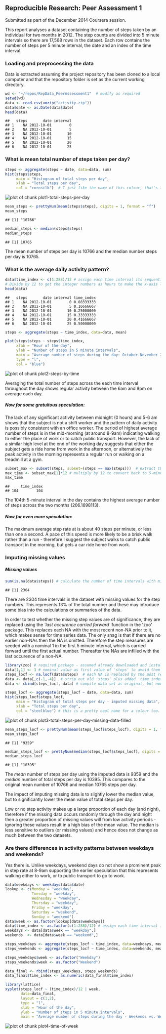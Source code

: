 ## Reproducible Research: Peer Assessment 1

Submitted as part of the December 2014 Coursera session.

This report analyses a dataset containing the number of steps taken by an individual for two months in 2012. The step counts are divided into 5 minute intervals so there are 17,568 rows in the dataset. Each row contains the number of steps per 5 minute interval, the date and an index of the time interval.


### Loading and preprocessing the data
Data is extracted assuming the project repository has been cloned to a local computer and that the repository folder is set as the current working directory.


```r
wd <- "~/repos/RepData_PeerAssessment1"  # modify as required
setwd(wd) 
data <- read.csv(unzip("activity.zip"))
data$date <- as.Date(data$date)
head(data)
```

```
##   steps       date interval
## 1    NA 2012-10-01        0
## 2    NA 2012-10-01        5
## 3    NA 2012-10-01       10
## 4    NA 2012-10-01       15
## 5    NA 2012-10-01       20
## 6    NA 2012-10-01       25
```


### What is mean total number of steps taken per day?

```r
steps <- aggregate(steps ~ date, data=data, sum)
hist(steps$steps, 
     main = "Histogram of total steps per day",
     xlab = "Total steps per day",
     col = "cornsilk")  # I just like the name of this colour, that's the only reason I put it in.
```

![plot of chunk plot1-total-steps-per-day](figure/plot1-total-steps-per-day-1.png) 

```r
mean_steps <- prettyNum(mean(steps$steps), digits = 1, format = "f")
mean_steps
```

```
## [1] "10766"
```

```r
median_steps <- median(steps$steps)
median_steps
```

```
## [1] 10765
```

The mean number of steps per day is 10766 and the median number steps per day is 10765.

### What is the average daily activity pattern?

```r
data$time_index <- c(1:288)/12 # assign each time interval its sequential number per day.
# Divide by 12 to get the integer numbers as hours to make the x-axis labels more meaningfull.
head(data)
```

```
##   steps       date interval time_index
## 1    NA 2012-10-01        0 0.08333333
## 2    NA 2012-10-01        5 0.16666667
## 3    NA 2012-10-01       10 0.25000000
## 4    NA 2012-10-01       15 0.33333333
## 5    NA 2012-10-01       20 0.41666667
## 6    NA 2012-10-01       25 0.50000000
```

```r
steps <- aggregate(steps ~ time_index, data=data, mean)

plot(steps$steps ~ steps$time_index,
     xlab = "Hour of the day",
     ylab = "Number of steps in 5 minute intervals",
     main = "Average number of steps during the day: October-November 2012", 
     type = "l",
     col = "blue")
```

![plot of chunk plot2-steps-by-time](figure/plot2-steps-by-time-1.png) 

Averaging the total number of steps across the each time interval throughout the day shows regular activity between the 6am and 8pm on average each day.

##### Now for some gratuitous speculation: 
The lack of any significant activity between midnight (0 hours) and 5-6 am shows that the subject is not a shift worker and the pattern of daily activity is possibly consistent with an office worker. The period of highest average number of steps is in the mid-morning (at around 8-9am) indicating walking to either the place of work or to catch public transport. However, the lack of a similar high level at the end of the working day suggests that either the subject gets a ride home from work in the afternoon, or alternatively the peak activity in the morning represents a regular run or walking on a treadmill at a gym.  


```r
subset_max <- subset(steps, subset=(steps == max(steps)))  # extract the row with the maximum number of steps
max_time <- subset_max[1]*12 # multiply by 12 to convert back to 5-minute intervals
max_time
```

```
##     time_index
## 104        104
```
The 104th 5-minute interval in the day contains the highest average number of steps across the two months (206.1698113).

##### Now for even more speculation:
The maximum average step rate at is about 40 steps per minute, or less than one a second. A pace of this speed is more likely to be a brisk walk rather than a run - therefore I suggest the subject walks to catch public transport in the morning, but gets a car ride home from work. 

### Imputing missing values

##### Missing values

```r
sum(is.na(data$steps)) # calculate the number of time intervals with missing step values in dataset.
```

```
## [1] 2304
```
There are 2304 time intervals in the dataset with missing values for the step numbers. This represents 13% of the total number and these may introduce some bias into the calculations or summaries of the data.

In order to test whether the missing step values are of significance, they are replaced using the *'last occurence carried forward'* function in the 'zoo' package. This replaces each NA with the most recent non-NA prior to it, which makes sense for time series data. The only snag is that if there are no earlier non-NAs then the NA is omitted. Therefore the step measures are seeded with a nominal 1 in the first 5 minute interval, which is carried forward until the first actual number. Thereafter the NAs are infilled with the last occurence of a non-NA. 



```r
library(zoo) # required package - assumed already downloaded and installed
data[1,1] <- 1 # nominal value as first value of 'steps' to avoid them being deleted by na.locf function.
steps_locf <- na.locf(data$steps)  # each NA is replaced by the most recent non-NA prior to it using "Last Occurence Carried Forward".
data <- data[,c(-1,-4)]  # strip out old 'steps' plus added 'time_index' columns
data <- cbind(steps_locf, data) # compile data set as original, but now with NA's replaced with values.

steps_locf <- aggregate(steps_locf ~ date, data=data, sum)
hist(steps_locf$steps_locf, 
     main = "Histogram of total steps per day - imputed missing data",
     xlab = "Total steps per day",
     col = "steelblue") # this is a pretty cool name for a colour too.
```

![plot of chunk plot3-total-steps-per-day-missing-data-filled](figure/plot3-total-steps-per-day-missing-data-filled-1.png) 

```r
mean_steps_locf <- prettyNum(mean(steps_locf$steps_locf), digits = 1, format = "f")
mean_steps_locf
```

```
## [1] "9359"
```

```r
median_steps_locf <- prettyNum(median(steps_locf$steps_locf), digits = 1, format = "f")
median_steps_locf
```

```
## [1] "10395"
```

The *mean* number of steps per day using the imputed data is 9359 and the *median* number of total steps per day is 10395. 
This compares to the original mean number of 10766 and median 10765 steps per day.

The impact of imputing missing data is to slightly lower the median value, but to significantly lower the mean value of total steps per day.

Low or no step activity makes up a large proportion of each day (and night), therefore if the missing data occurs randomly through  the day and night then a greater proportion of missing values will from low activity periods - ignoring these values result in a high bias of the mean value. The median is less sensitive to outliers (or missing values) and hence does not change as much between the two datasets.

### Are there differences in activity patterns between weekdays and weekends?

Yes there is. Unlike weekdays, weekend days do not show a prominent peak in step rate at 8-9am supporting the earlier speculation that this represents walking either to work, or to public transport to go to work.



```r
data$weekdays <- weekdays(data$date)
lookup <- c(Monday = "weekday",
            Tuesday = "weekday",
            Wednesday = "weekday",
            Thursday = "weekday",
            Friday = "weekday",
            Saturday = "weekend",
            Sunday = "weekend")
data$week <- as.factor(lookup[data$weekdays])
data$time_index <- as.factor(c(1:288)/12) # assign each time interval its sequential number per day.
weekdays <- data[data$week == "weekday",]
weekends  <- data[data$week == "weekend",]

steps_weekdays <- aggregate(steps_locf ~ time_index, data=weekdays, mean)
steps_weekends <- aggregate(steps_locf ~ time_index, data=weekends, mean)

steps_weekdays$week <- as.factor("Weekday")
steps_weekends$week <- as.factor("Weekend")

data_final <- rbind(steps_weekdays, steps_weekends)
data_final$time_index <- as.numeric(data_final$time_index)

library(lattice)
xyplot(steps_locf ~ (time_index)/12 | week,
       data=data_final,
       layout = c(1,2),
       type = "l",
       xlab = "Hour of the day",
       ylab = "Number of steps in 5 minute intervals",
       main = "Average number of steps during the day - Weekends vs. Weekdays")
```

![plot of chunk plot4-time-of-week](figure/plot4-time-of-week-1.png) 




